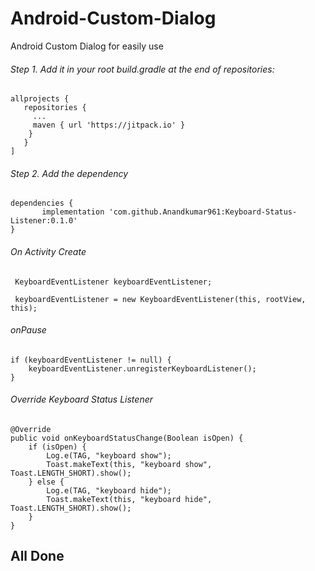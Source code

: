 # Android-Custom-Dialog
Android Custom Dialog for easily use

###### Step 1. Add it in your root build.gradle at the end of repositories:
```
allprojects {
   repositories {
     ...
     maven { url 'https://jitpack.io' }
    }
   }
]
```
 ###### Step 2. Add the dependency
 ```
dependencies {
        implementation 'com.github.Anandkumar961:Keyboard-Status-Listener:0.1.0'
}
```
###### On Activity Create
```
 KeyboardEventListener keyboardEventListener;
 
 keyboardEventListener = new KeyboardEventListener(this, rootView, this);

```
###### onPause
```
if (keyboardEventListener != null) {
    keyboardEventListener.unregisterKeyboardListener();
}

```
###### Override Keyboard Status Listener
```
@Override
public void onKeyboardStatusChange(Boolean isOpen) {
    if (isOpen) {
        Log.e(TAG, "keyboard show");
        Toast.makeText(this, "keyboard show", Toast.LENGTH_SHORT).show();
    } else {
        Log.e(TAG, "keyboard hide");
        Toast.makeText(this, "keyboard hide", Toast.LENGTH_SHORT).show();
    }
}
 ```
  
  ## All Done

